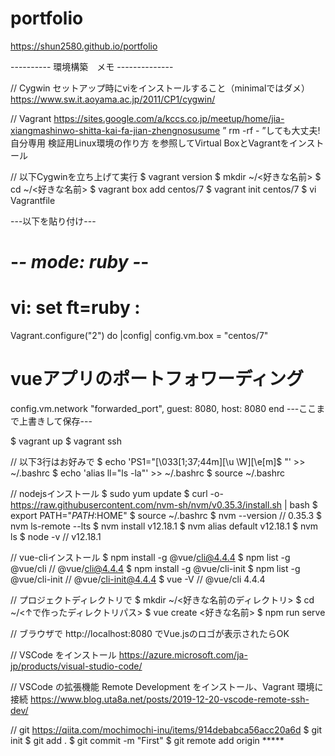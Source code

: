 # portfolio
https://shun2580.github.io/portfolio

---------- 環境構築　メモ --------------

// Cygwin
セットアップ時にviをインストールすること（minimalではダメ）
https://www.sw.it.aoyama.ac.jp/2011/CP1/cygwin/

// Vagrant
https://sites.google.com/a/kccs.co.jp/meetup/home/jia-xiangmashinwo-shitta-kai-fa-jian-zhengnosusume
” rm -rf - ”しても大丈夫! 自分専用 検証用Linux環境の作り方
を参照してVirtual BoxとVagrantをインストール

// 以下Cygwinを立ち上げて実行
$ vagrant version
$ mkdir ~/<好きな名前>
$ cd ~/<好きな名前>
$ vagrant box add centos/7
$ vagrant init centos/7
$ vi Vagrantfile

---以下を貼り付け---
# -*- mode: ruby -*-
# vi: set ft=ruby :

Vagrant.configure("2") do |config|
  config.vm.box = "centos/7"
  # vueアプリのポートフォワーディング
  config.vm.network "forwarded_port", guest: 8080, host: 8080
end
---ここまで上書きして保存---

$ vagrant up
$ vagrant ssh

// 以下3行はお好みで
$ echo 'PS1="\[\033[1;37;44m\][\u \W]\[\e[m\]\$ "' >> ~/.bashrc
$ echo 'alias ll="ls -la"' >> ~/.bashrc
$ source ~/.bashrc

// nodejsインストール
$ sudo yum update
$ curl -o- https://raw.githubusercontent.com/nvm-sh/nvm/v0.35.3/install.sh | bash
$ export PATH="$PATH:$HOME"
$ source ~/.bashrc
$ nvm --version                    // 0.35.3
$ nvm ls-remote --lts
$ nvm install v12.18.1
$ nvm alias default v12.18.1
$ nvm ls
$ node -v                          // v12.18.1

// vue-cliインストール
$ npm install -g @vue/cli@4.4.4
$ npm list -g @vue/cli             // @vue/cli@4.4.4
$ npm install -g @vue/cli-init
$ npm list -g @vue/cli-init        // @vue/cli-init@4.4.4
$ vue -V                           // @vue/cli 4.4.4

// プロジェクトディレクトリで
$ mkdir ~/<好きな名前のディレクトリ>
$ cd ~/<↑で作ったディレクトリパス>
$ vue create <好きな名前>
$ npm run serve

// ブラウザで http://localhost:8080 でVue.jsのロゴが表示されたらOK

// VSCode をインストール
https://azure.microsoft.com/ja-jp/products/visual-studio-code/

// VSCode の拡張機能 Remote Development をインストール、Vagrant 環境に接続
https://www.blog.uta8a.net/posts/2019-12-20-vscode-remote-ssh-dev/

// git
https://qiita.com/mochimochi-inu/items/914debabca56acc20a6d
$ git init
$ git add .
$ git commit -m "First"
$ git remote add origin *****
